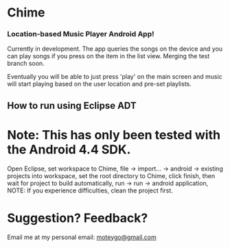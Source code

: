 Chime
=====

### Location-based Music Player Android App!

Currently in development. The app queries the songs on the device and you can play songs if you press on the item in the list view. Merging the test branch soon. 

Eventually you will be able to just press 'play' on the main screen and music will start playing based on the user location and pre-set playlists.

## How to run using Eclipse ADT

Note: This has only been tested with the Android 4.4 SDK.
=========================================================

Open Eclipse, set workspace to Chime, file -> import... -> android -> existing projects into workspace, set the root directory to Chime, click finish, then wait for project to build automatically, run -> run -> android application, NOTE: If you experience difficulties, clean the project first.


# Suggestion? Feedback?
 Email me at my personal email: moteygo@gmail.com
